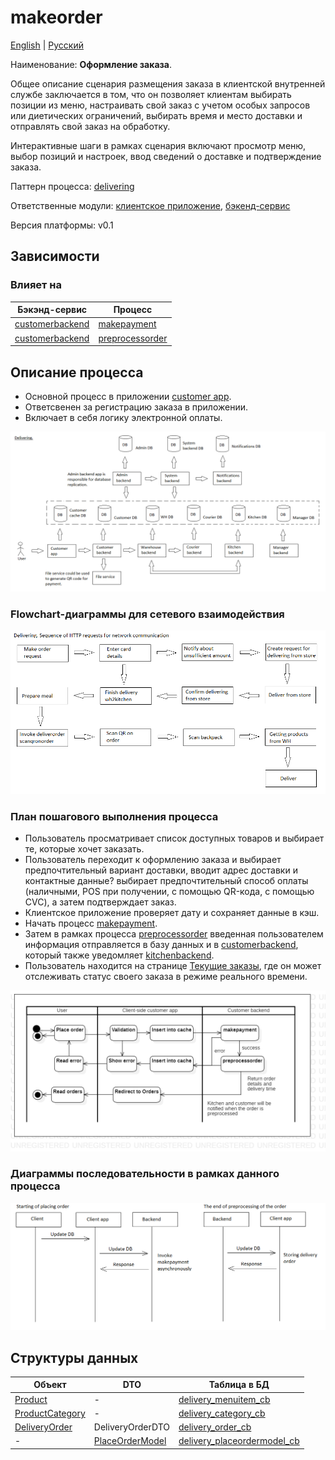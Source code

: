 # makeorder

[English](makeorder.md) | [Русский](makeorder.ru.md)

Наименование: **Оформление заказа**.

Общее описание сценария размещения заказа в клиентской внутренней службе заключается в том, что он позволяет клиентам выбирать позиции из меню, настраивать свой заказ с учетом особых запросов или диетических ограничений, выбирать время и место доставки и отправлять свой заказ на обработку.

Интерактивные шаги в рамках сценария включают просмотр меню, выбор позиций и настроек, ввод сведений о доставке и подтверждение заказа.

Паттерн процесса: [delivering](../../processpatterns/delivering.ru.md)

Ответственные модули: [клиентское приложение](../../frontend/customerclient.ru.md), [бэкенд-сервис](../../backend/customerbackend.ru.md)

Версия платформы: v0.1

## Зависимости

### Влияет на

| Бэкэнд-сервис | Процесс |
| --- | ---- |
| [customerbackend](../../backend/customerbackend.ru.md) | [makepayment](../customer/makepayment.ru.md) |
| [customerbackend](../../backend/customerbackend.ru.md) | [preprocessorder](../customer/preprocessorder.ru.md) |

## Описание процесса

- Основной процесс в приложении [customer app](../../frontend/customerclient.md).
- Ответсвенен за регистрацию заказа в приложении.
- Включает в себя логику электронной оплаты.

![delivering_overall](../../img/processpatterns/delivering_overall.png)

### Flowchart-диаграммы для сетевого взаимодействия

![overall.delivering](../../img/flowcharts/overall.delivering.png)

### План пошагового выполнения процесса

- Пользователь просматривает список доступных товаров и выбирает те, которые хочет заказать.
- Пользователь переходит к оформлению заказа и выбирает предпочтительный вариант доставки, вводит адрес доставки и контактные данные? выбирает предпочтительный способ оплаты (наличными, POS при получении, с помощью QR-кода, с помощью CVC), а затем подтверждает заказ.
- Клиентское приложение проверяет дату и сохраняет данные в кэш.
- Начать процесс [makepayment](makepayment.md).
- Затем в рамках процесса [preprocessorder](preprocessorder.ru.md) введенная пользователем информация отправляется в базу данных и в [customerbackend](../../backend/customerbackend.md), который также уведомляет [kitchenbackend](../../backend/kitchenbackend.md).
- Пользователь находится на странице [Текущие заказы](pendingorders.ru.md), где он может отслеживать статус своего заказа в режиме реального времени.

![customer.makeorder](../../img/activitydiagrams/customer.makeorder.png)

### Диаграммы последовательности в рамках данного процесса

![customer.makeorder](../../img/sequencediagram/customer.makeorder.png)

## Структуры данных

| Объект | DTO | Таблица в БД |
| --- | ---- | --- |
| [Product](https://github.com/alexeysp11/workflow-lib/blob/main/src/Models/Business/Products/Product.cs) | - | [delivery_menuitem_cb](../../dbtables/customer/delivery_menuitem_cb.md) |
| [ProductCategory](https://github.com/alexeysp11/workflow-lib/blob/main/src/Models/Business/Products/ProductCategory.cs) | - | [delivery_category_cb](../../dbtables/customer/delivery_category_cb.md) |
| [DeliveryOrder](https://github.com/alexeysp11/workflow-lib/blob/main/src/Models/Business/BusinessDocuments/DeliveryOrder.cs) | DeliveryOrderDTO | [delivery_order_cb](../../dbtables/customer/delivery_order_cb.md) |
| - | [PlaceOrderModel](../../../models/Orders/PlaceOrderModel.cs) | [delivery_placeordermodel_cb](../../dbtables/customer/delivery_placeordermodel_cb.md) |
